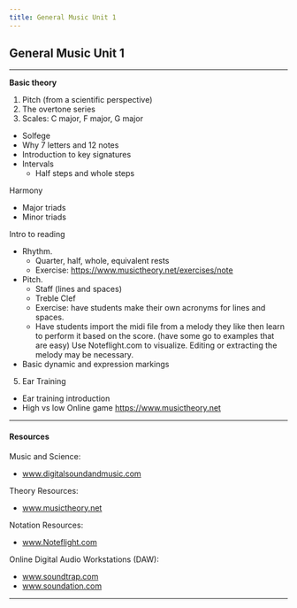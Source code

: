 ```yaml
---
title: General Music Unit 1
---
```

<!-- # General Music Unit 1 -->

## General Music Unit 1

- - -

**Basic theory**

1. Pitch (from a scientific perspective)
2. The overtone series 
3. Scales: C major, F major, G major

* Solfege
* Why 7 letters and 12 notes
* Introduction to key signatures
* Intervals  
  * Half steps and whole steps

Harmony

* Major triads
* Minor triads

Intro to reading 

* Rhythm.
  * Quarter, half, whole, equivalent rests
  * Exercise: https://www.musictheory.net/exercises/note
* Pitch.
  * Staff (lines and spaces)
  * Treble Clef
  * Exercise: have students make their own acronyms for lines and spaces. 
  * Have students import the midi file from a melody they like then learn to perform it based on the score.  (have some go to examples that are easy)  Use Noteflight.com to visualize.  Editing or extracting the melody may be necessary.
* Basic dynamic and expression markings

5. Ear Training

* Ear training introduction
* High vs low Online game https://www.musictheory.net

- - -

#### Resources

Music and Science:

* www.digitalsoundandmusic.com

Theory Resources:

* www.musictheory.net

Notation Resources:

* www.Noteflight.com

Online Digital Audio Workstations (DAW):

* www.soundtrap.com
* www.soundation.com

- - -

####
